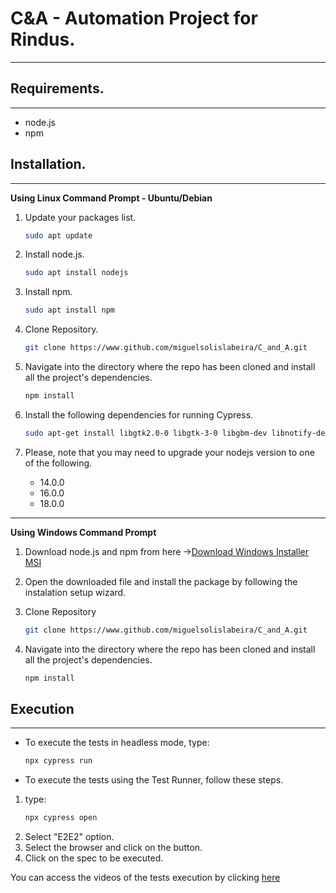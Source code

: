 # C&A - Automation Project for Rindus.
- - - -
## Requirements.
- - - -
- node.js
- npm

## Installation.
- - - -
**Using Linux Command Prompt - Ubuntu/Debian**

1. Update your packages list. 

     ```sh
    sudo apt update
    ```
2. Install node.js.
    ```sh
    sudo apt install nodejs
    ```
3. Install npm.
    ```sh
    sudo apt install npm
    ```
4. Clone Repository.
    ```sh
    git clone https://www.github.com/miguelsolislabeira/C_and_A.git
    ```
5. Navigate into the directory where the repo has been cloned and install all the project's dependencies.
    ```sh
    npm install
    ```
6. Install the following dependencies for running Cypress.
     ```sh
   sudo apt-get install libgtk2.0-0 libgtk-3-0 libgbm-dev libnotify-dev libgconf-2-4 libnss3 libxss1 libasound2 libxtst6 xauth xvfb
    ```
7. Please, note that you may need to upgrade your nodejs version to one of the following.
    * 14.0.0 
    * 16.0.0 
    * 18.0.0
----
**Using Windows Command Prompt**

1. Download node.js and npm from here ->[Download Windows Installer MSI](https://nodejs.org/en/download)

2. Open the downloaded file and install the package by following the instalation setup wizard.


3. Clone Repository
    ```sh
    git clone https://www.github.com/miguelsolislabeira/C_and_A.git
    ```
4. Navigate into the directory where the repo has been cloned and install all the project's dependencies.
    ```sh
    npm install
    ```
## Execution
- - - -
* To execute the tests in headless mode, type: 
    ```sh
    npx cypress run
    ```
* To execute the tests using the Test Runner, follow these steps.
1. type:
    ```sh
    npx cypress open 
    ```
2. Select "E2E2" option.
3. Select the browser and click on the button.
4. Click on the spec to be executed.

You can access the videos of the tests execution by clicking [here](https://drive.google.com/drive/folders/1f4b2A6hiUwFIhTxzoN5AL5M4vQv5cftr?usp=sharing)
